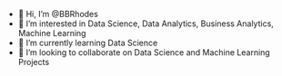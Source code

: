 - 👋 Hi, I’m @BBRhodes
- 👀 I’m interested in Data Science, Data Analytics, Business Analytics, Machine Learning
- 🌱 I’m currently learning Data Science
- 💞️ I’m looking to collaborate on Data Science and Machine Learning Projects

<!---
BBRhodes/BBRhodes is a ✨ special ✨ repository because its `README.md` (this file) appears on your GitHub profile.
You can click the Preview link to take a look at your changes.
--->
